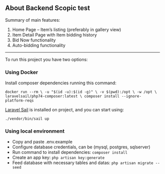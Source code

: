 ## About Backend Scopic test

Summary of main features:
1. Home Page – Item’s listing (preferably in gallery view)
2. Item Detail Page with Item bidding history
3. Bid Now functionality
4. Auto-bidding functionality

---
To run this project you have two options:

### Using Docker

Install composer dependencies running this command:

`docker run --rm \
-u "$(id -u):$(id -g)" \
-v $(pwd):/opt \
-w /opt \
laravelsail/php74-composer:latest \
composer install --ignore-platform-reqs`

[Laravel Sail] is installed on project, and you can start using:

`./vendor/bin/sail up`

[Laravel Sail]: https://laravel.com/docs/8.x/sail

### Using local environment

- Copy and paste .env.example
- Configure database credentials, can be (mysql, postgres, sqlserver)
- Run command to install dependencies: `composer install`
- Create an app key: `php artisan key:generate`
- Feed database with necessary tables and datas: `php artisan migrate --seed`
